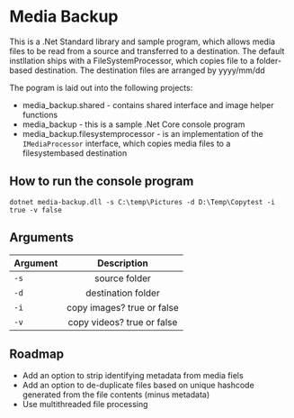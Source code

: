 # Media Backup

This is a .Net Standard library and sample program, which allows media files to be read from a source and transferred to a destination.
The default instllation ships with a FileSystemProcessor, which copies file to a folder-based destination.
The destination files are arranged by yyyy/mm/dd

The pogram is laid out into the following projects:

* media_backup.shared - contains shared interface and image helper functions
* media_backup - this is a sample .Net Core console program
* media_backup.filesystemprocessor - is an implementation of the `IMediaProcessor` interface, which copies media files to a filesystembased destination

## How to run the console program
```
dotnet media-backup.dll -s C:\temp\Pictures -d D:\Temp\Copytest -i true -v false
```

## Arguments
| Argument        | Description |
| ------------- |:-------------:|
| `-s`          | source folder  |
| `-d`          | destination folder |
| `-i`          | copy images? true or false |
| `-v`          | copy videos? true or false |

## Roadmap

* Add an option to strip identifying metadata from media fiels
* Add an option to de-duplicate files based on unique hashcode generated from the file contents (minus metadata)
* Use multithreaded file processing